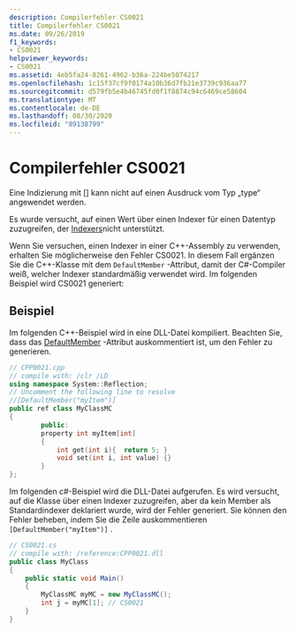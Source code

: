 ```yaml
---
description: Compilerfehler CS0021
title: Compilerfehler CS0021
ms.date: 09/26/2019
f1_keywords:
- CS0021
helpviewer_keywords:
- CS0021
ms.assetid: 4eb5fa24-8261-4962-b36a-224be5074217
ms.openlocfilehash: 1c15f37cf9f0174a10b36d7fb21e3739c936aa77
ms.sourcegitcommit: d579fb5e4b46745fd0f1f8874c94c6469ce58604
ms.translationtype: MT
ms.contentlocale: de-DE
ms.lasthandoff: 08/30/2020
ms.locfileid: "89138799"
---
```

# <a name="compiler-error-cs0021"></a>Compilerfehler CS0021

Eine Indizierung mit [] kann nicht auf einen Ausdruck vom Typ „type“ angewendet werden.

Es wurde versucht, auf einen Wert über einen Indexer für einen Datentyp zuzugreifen, der [Indexers](../programming-guide/indexers/index.md)nicht unterstützt.

Wenn Sie versuchen, einen Indexer in einer C++-Assembly zu verwenden, erhalten Sie möglicherweise den Fehler CS0021. In diesem Fall ergänzen Sie die C++-Klasse mit dem `DefaultMember` -Attribut, damit der C#-Compiler weiß, welcher Indexer standardmäßig verwendet wird. Im folgenden Beispiel wird CS0021 generiert:

## <a name="example"></a>Beispiel

Im folgenden C++-Beispiel wird in eine DLL-Datei kompiliert. Beachten Sie, dass das [DefaultMember](xref:System.Reflection.DefaultMemberAttribute) -Attribut auskommentiert ist, um den Fehler zu generieren.

```cpp
// CPP0021.cpp
// compile with: /clr /LD
using namespace System::Reflection;
// Uncomment the following line to resolve
//[DefaultMember("myItem")]
public ref class MyClassMC
{
        public:
        property int myItem[int]
        {
            int get(int i){  return 5; }
            void set(int i, int value) {}
        }
};
```

Im folgenden c#-Beispiel wird die DLL-Datei aufgerufen. Es wird versucht, auf die Klasse über einen Indexer zuzugreifen, aber da kein Member als Standardindexer deklariert wurde, wird der Fehler generiert. Sie können den Fehler beheben, indem Sie die Zeile auskommentieren `[DefaultMember("myItem")]` .

```csharp
// CS0021.cs
// compile with: /reference:CPP0021.dll
public class MyClass
{
    public static void Main()
    {
        MyClassMC myMC = new MyClassMC();
        int j = myMC[1]; // CS0021
    }
}
```
